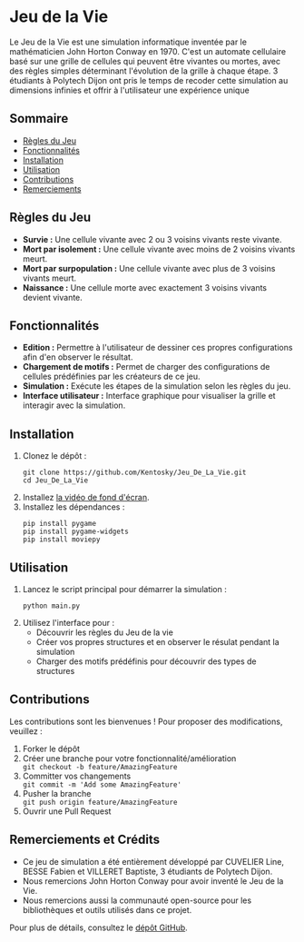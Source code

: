 <!DOCTYPE html>
<html lang="fr">
<head>
    <meta charset="UTF-8">
    <meta name="viewport" content="width=device-width, initial-scale=1.0">
    <title>Jeu de la Vie</title>
</head>
<body>

<h1>Jeu de la Vie</h1>

<p>Le Jeu de la Vie est une simulation informatique inventée par le mathématicien John Horton Conway en 1970. C'est un automate cellulaire basé sur une grille de cellules qui peuvent être vivantes ou mortes, avec des règles simples déterminant l'évolution de la grille à chaque étape. 3 étudiants à Polytech Dijon ont pris le temps de recoder cette simulation au dimensions infinies et offrir à l'utilisateur une expérience unique</p>

<h2>Sommaire</h2>
<ul>
    <li><a href="#regles-du-jeu">Règles du Jeu</a></li>
    <li><a href="#fonctionnalites">Fonctionnalités</a></li>
    <li><a href="#installation">Installation</a></li>
    <li><a href="#utilisation">Utilisation</a></li>
    <li><a href="#contributions">Contributions</a></li>
    <li><a href="#remerciements">Remerciements</a></li>
</ul>

<h2 id="regles-du-jeu">Règles du Jeu</h2>
<ul>
    <li><strong>Survie :</strong> Une cellule vivante avec 2 ou 3 voisins vivants reste vivante.</li>
    <li><strong>Mort par isolement :</strong> Une cellule vivante avec moins de 2 voisins vivants meurt.</li>
    <li><strong>Mort par surpopulation :</strong> Une cellule vivante avec plus de 3 voisins vivants meurt.</li>
    <li><strong>Naissance :</strong> Une cellule morte avec exactement 3 voisins vivants devient vivante.</li>
</ul>

<h2 id="fonctionnalites">Fonctionnalités</h2>
<ul>
    <li><strong>Edition :</strong> Permettre à l'utilisateur de dessiner ces propres configurations afin d'en observer le résultat.</li>
    <li><strong>Chargement de motifs :</strong> Permet de charger des configurations de cellules prédéfinies par les créateurs de ce jeu.</li>
    <li><strong>Simulation :</strong> Exécute les étapes de la simulation selon les règles du jeu.</li>
    <li><strong>Interface utilisateur :</strong> Interface graphique pour visualiser la grille et interagir avec la simulation.</li>
</ul>

<h2 id="installation">Installation</h2>
<ol>
    <li>Clonez le dépôt :
        <pre><code>git clone https://github.com/Kentosky/Jeu_De_La_Vie.git
cd Jeu_De_La_Vie</code></pre>
    </li>
    <li>Installez <a href="https://drive.google.com/file/d/1g3jx-kb9sxNnLexoBJgq8AtHwf2k3g2a/view?usp=sharing">la vidéo de fond d'écran</a>.
    </li>
    <li>Installez les dépendances :
        <pre><code>pip install pygame
pip install pygame-widgets
pip install moviepy</code></pre>
    </li>
</ol>

<h2 id="utilisation">Utilisation</h2>
<ol>
    <li>Lancez le script principal pour démarrer la simulation :
        <pre><code>python main.py</code></pre>
    </li>
    <li>Utilisez l'interface pour :
        <ul>
            <li>Découvrir les règles du Jeu de la vie</li>
            <li>Créer vos propres structures et en observer le résulat pendant la simulation</li>
            <li>Charger des motifs prédéfinis pour découvrir des types de structures</li>
        </ul>
    </li>
</ol>

<h2 id="contributions">Contributions</h2>
<p>Les contributions sont les bienvenues ! Pour proposer des modifications, veuillez :</p>
<ol>
    <li>Forker le dépôt</li>
    <li>Créer une branche pour votre fonctionnalité/amélioration</li>
    <code>git checkout -b feature/AmazingFeature</code>
    <li>Committer vos changements</li>
    <code>git commit -m 'Add some AmazingFeature'</code>
    <li>Pusher la branche</li>
    <code>git push origin feature/AmazingFeature</code>
    <li>Ouvrir une Pull Request</li>
</ol>

<h2 id="remerciments">Remerciements et Crédits</h2>
<ul>
    <li>Ce jeu de simulation a été entièrement développé par CUVELIER Line, BESSE Fabien et VILLERET Baptiste, 3 étudiants de Polytech Dijon. </li>
    <li>Nous remercions John Horton Conway pour avoir inventé le Jeu de la Vie.</li>
    <li>Nous remercions aussi la communauté open-source pour les bibliothèques et outils utilisés dans ce projet.</li>
</ul>

<p>Pour plus de détails, consultez le <a href="https://github.com/Kentosky/Jeu_De_La_Vie.git">dépôt GitHub</a>.</p>
</body>
</html>

